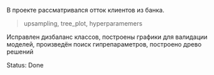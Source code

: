 В проекте рассматривался отток клиентов из банка.
> upsampling, tree_plot, hyperparamemers

Исправлен дизбаланс классов, построены графики для валидации моделей, произведён поиск гипрепараметров, построено древо решений

Status: Done
